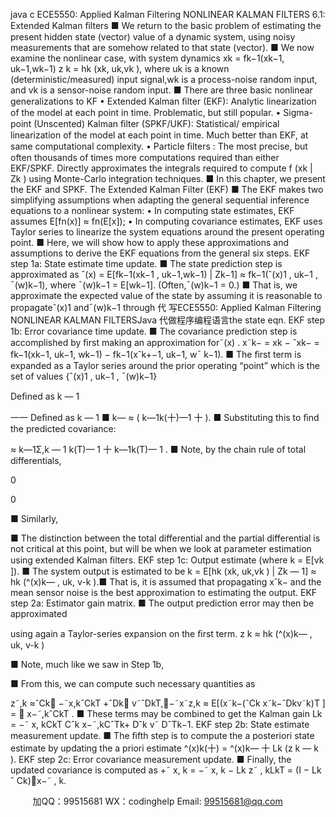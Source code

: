 java c
ECE5550: Applied Kalman Filtering 
NONLINEAR KALMAN FILTERS 
6.1: Extended Kalman ﬁlters 
■ We return to the basic problem of   estimating the   present   hidden   state   (vector) value of a dynamic system, using   noisy   measurements that            are somehow related to that state   (vector).
■ We   now examine the   nonlinear case, with system dynamics xk = fk−1(xk−1, uk−1,wk−1)
z k = hk (xk, uk,vk ),
where uk is a known   (deterministic/measured) input   signal,wk is   a            process-noise random input, and vk is a   sensor-noise   random   input.
■ There are three basic nonlinear   generalizations to   KF
• Extended Kalman ﬁlter (EKF): Analytic linearization of the   model at   each point   in time.   Problematic, but   still   popular.
• Sigma-point (Unscented) Kalman ﬁlter (SPKF/UKF): Statistical/ empirical linearization of the   model at each   point   in time.   Much      better than   EKF, at same computational complexity.
• Particle ﬁlters :   The   most precise, but often thousands of   times   more computations required than either   EKF/SPKF.   Directly
approximates the   integrals required to compute f (xk |   Zk )   using   Monte-Carlo integration techniques.
■ In this chapter, we   present the   EKF   and   SPKF.
The Extended Kalman Filter (EKF) 
■ The   EKF   makes two simplifying assumptions when adapting the   general sequential inference equations to a   nonlinear system:
•   In computing state estimates,   EKF assumes E[fn(x)] ≈ fn(E[x]);
•   In computing covariance estimates,   EKF uses Taylor series to
linearize the system equations around the present operating   point.
■ Here, we will show how to   apply these   approximations   and
assumptions to derive the   EKF equations from the general six steps.
EKF step 1a: State estimate   time   update.
■ The state prediction step   is approximated as
ˆ(x)   = E[fk−1(xk−1   , uk−1,wk−1)   |   Zk−1]
≈ fk−1(ˆ(x)1   , uk−1   ,   ¯(w)k−1),
where   ¯(w)k−1    = E[wk−1].   (Often,¯(w)k−1    = 0.)
■ That is, we approximate the expected value of the state   by   assuming
it is   reasonable to propagateˆ(x)1    and¯(w)k−1    through 代 写ECE5550: Applied Kalman Filtering NONLINEAR KALMAN FILTERSJava
代做程序编程语言the state eqn.
EKF step 1b: Error covariance time   update.
■ The covariance prediction   step is accomplished   by   ﬁrst   making   an
approximation for˜(x)   .
x˜k− = xk − ˆxk−
= fk−1(xk−1, uk−1, wk−1) − fk−1(xˆk+−1, uk−1, w¯ k−1).
■ The ﬁrst term is expanded as a   Taylor   series   around   the   prior
operating “point” which is the set of   values   {ˆ(x)1   , uk−1   ,   ¯(w)k−1}


Deﬁned   as k —   1

一一 
Deﬁned   as k —   1
■ k— ≈ ( k—1k(十)—1 十 ).
■ Substituting this to ﬁnd the predicted covariance:

≈ k—1Σ,k — 1 k(T)— 1 十 k—1k(T)— 1   .
■ Note, by the   chain   rule   of   total   differentials,





0

0

■ Similarly,

■ The distinction between the total differential and the   partial differential   is   not critical at this   point,   but will   be   when   we   look   at   parameter
estimation using extended   Kalman ﬁlters.
EKF step 1c: Output estimate   (where k = E[vk ]).
■ The system output is   estimated to   be
k = E[hk (xk, uk,vk )   |   Zk —   1] ≈ hk (^(x)k— , uk,   v-k ).■ That is, it is assumed that propagating xˆk− and the mean sensor noise is the best approximation to estimating the output.
EKF step 2a: Estimator gain   matrix.
■ The output prediction error   may then be   approximated


using again a Taylor-series expansion on the ﬁrst   term.
z k ≈ hk (^(x)k— , uk,   v-k )

■ Note,   much   like we saw   in   Step   1b,


■ From this, we can compute such necessary   quantities   as

z˜,k ≈ˆCk −˜x,kˆCkT +ˆDk v˜ˆDkT,−˜x˜z,k
≈ E[(x˜k−(ˆCk x˜k−ˆDkv˜k)T ] =  x−˜,kˆCkT .
■ These terms may be combined to   get the   Kalman gain
Lk =    −˜ x, kCkT 	 Cˆk x−˜,kCˆTk+ Dˆk v˜ DˆTk−1.
EKF step 2b: State estimate   measurement   update.
■ The ﬁfth step   is to compute the a posteriori state estimate by   updating the a priori estimate
^(x)k(十) =   ^(x)k— 十 Lk (z k — k ).
EKF step 2c: Error covariance measurement   update.
■ Finally, the   updated covariance is   computed   as
+˜ x, k = −˜ x, k − Lk z˜ , kLkT = (I − Lk ˆ Ck)x−˜ , k.







         
加QQ：99515681  WX：codinghelp  Email: 99515681@qq.com
